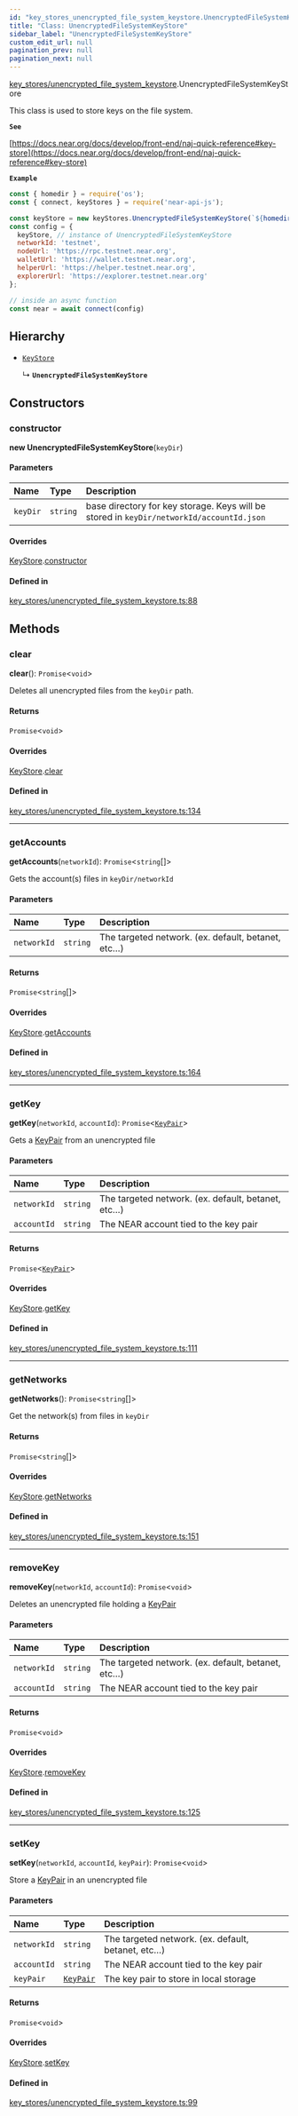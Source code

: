 ```yaml
---
id: "key_stores_unencrypted_file_system_keystore.UnencryptedFileSystemKeyStore"
title: "Class: UnencryptedFileSystemKeyStore"
sidebar_label: "UnencryptedFileSystemKeyStore"
custom_edit_url: null
pagination_prev: null
pagination_next: null
---
```


[key_stores/unencrypted_file_system_keystore](../modules/key_stores_unencrypted_file_system_keystore.md).UnencryptedFileSystemKeyStore

This class is used to store keys on the file system.

**`See`**

[https://docs.near.org/docs/develop/front-end/naj-quick-reference#key-store](https://docs.near.org/docs/develop/front-end/naj-quick-reference#key-store)

**`Example`**

```js
const { homedir } = require('os');
const { connect, keyStores } = require('near-api-js');

const keyStore = new keyStores.UnencryptedFileSystemKeyStore(`${homedir()}/.near-credentials`);
const config = { 
  keyStore, // instance of UnencryptedFileSystemKeyStore
  networkId: 'testnet',
  nodeUrl: 'https://rpc.testnet.near.org',
  walletUrl: 'https://wallet.testnet.near.org',
  helperUrl: 'https://helper.testnet.near.org',
  explorerUrl: 'https://explorer.testnet.near.org'
};

// inside an async function
const near = await connect(config)
```

## Hierarchy

- [`KeyStore`](key_stores_keystore.KeyStore.md)

  ↳ **`UnencryptedFileSystemKeyStore`**

## Constructors

### constructor

**new UnencryptedFileSystemKeyStore**(`keyDir`)

#### Parameters

| Name | Type | Description |
| :------ | :------ | :------ |
| `keyDir` | `string` | base directory for key storage. Keys will be stored in `keyDir/networkId/accountId.json` |

#### Overrides

[KeyStore](key_stores_keystore.KeyStore.md).[constructor](key_stores_keystore.KeyStore.md#constructor)

#### Defined in

[key_stores/unencrypted_file_system_keystore.ts:88](https://github.com/maxhr/near--near-api-js/blob/a0c9a104/packages/near-api-js/src/key_stores/unencrypted_file_system_keystore.ts#L88)

## Methods

### clear

**clear**(): `Promise`<`void`\>

Deletes all unencrypted files from the `keyDir` path.

#### Returns

`Promise`<`void`\>

#### Overrides

[KeyStore](key_stores_keystore.KeyStore.md).[clear](key_stores_keystore.KeyStore.md#clear)

#### Defined in

[key_stores/unencrypted_file_system_keystore.ts:134](https://github.com/maxhr/near--near-api-js/blob/a0c9a104/packages/near-api-js/src/key_stores/unencrypted_file_system_keystore.ts#L134)

___

### getAccounts

**getAccounts**(`networkId`): `Promise`<`string`[]\>

Gets the account(s) files in `keyDir/networkId`

#### Parameters

| Name | Type | Description |
| :------ | :------ | :------ |
| `networkId` | `string` | The targeted network. (ex. default, betanet, etc…) |

#### Returns

`Promise`<`string`[]\>

#### Overrides

[KeyStore](key_stores_keystore.KeyStore.md).[getAccounts](key_stores_keystore.KeyStore.md#getaccounts)

#### Defined in

[key_stores/unencrypted_file_system_keystore.ts:164](https://github.com/maxhr/near--near-api-js/blob/a0c9a104/packages/near-api-js/src/key_stores/unencrypted_file_system_keystore.ts#L164)

___

### getKey

**getKey**(`networkId`, `accountId`): `Promise`<[`KeyPair`](utils_key_pair.KeyPair.md)\>

Gets a [KeyPair](utils_key_pair.KeyPair.md) from an unencrypted file

#### Parameters

| Name | Type | Description |
| :------ | :------ | :------ |
| `networkId` | `string` | The targeted network. (ex. default, betanet, etc…) |
| `accountId` | `string` | The NEAR account tied to the key pair |

#### Returns

`Promise`<[`KeyPair`](utils_key_pair.KeyPair.md)\>

#### Overrides

[KeyStore](key_stores_keystore.KeyStore.md).[getKey](key_stores_keystore.KeyStore.md#getkey)

#### Defined in

[key_stores/unencrypted_file_system_keystore.ts:111](https://github.com/maxhr/near--near-api-js/blob/a0c9a104/packages/near-api-js/src/key_stores/unencrypted_file_system_keystore.ts#L111)

___

### getNetworks

**getNetworks**(): `Promise`<`string`[]\>

Get the network(s) from files in `keyDir`

#### Returns

`Promise`<`string`[]\>

#### Overrides

[KeyStore](key_stores_keystore.KeyStore.md).[getNetworks](key_stores_keystore.KeyStore.md#getnetworks)

#### Defined in

[key_stores/unencrypted_file_system_keystore.ts:151](https://github.com/maxhr/near--near-api-js/blob/a0c9a104/packages/near-api-js/src/key_stores/unencrypted_file_system_keystore.ts#L151)

___

### removeKey

**removeKey**(`networkId`, `accountId`): `Promise`<`void`\>

Deletes an unencrypted file holding a [KeyPair](utils_key_pair.KeyPair.md)

#### Parameters

| Name | Type | Description |
| :------ | :------ | :------ |
| `networkId` | `string` | The targeted network. (ex. default, betanet, etc…) |
| `accountId` | `string` | The NEAR account tied to the key pair |

#### Returns

`Promise`<`void`\>

#### Overrides

[KeyStore](key_stores_keystore.KeyStore.md).[removeKey](key_stores_keystore.KeyStore.md#removekey)

#### Defined in

[key_stores/unencrypted_file_system_keystore.ts:125](https://github.com/maxhr/near--near-api-js/blob/a0c9a104/packages/near-api-js/src/key_stores/unencrypted_file_system_keystore.ts#L125)

___

### setKey

**setKey**(`networkId`, `accountId`, `keyPair`): `Promise`<`void`\>

Store a [KeyPair](utils_key_pair.KeyPair.md) in an unencrypted file

#### Parameters

| Name | Type | Description |
| :------ | :------ | :------ |
| `networkId` | `string` | The targeted network. (ex. default, betanet, etc…) |
| `accountId` | `string` | The NEAR account tied to the key pair |
| `keyPair` | [`KeyPair`](utils_key_pair.KeyPair.md) | The key pair to store in local storage |

#### Returns

`Promise`<`void`\>

#### Overrides

[KeyStore](key_stores_keystore.KeyStore.md).[setKey](key_stores_keystore.KeyStore.md#setkey)

#### Defined in

[key_stores/unencrypted_file_system_keystore.ts:99](https://github.com/maxhr/near--near-api-js/blob/a0c9a104/packages/near-api-js/src/key_stores/unencrypted_file_system_keystore.ts#L99)
